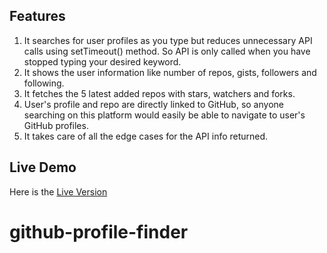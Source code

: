
## Features

1. It searches for user profiles as you type but reduces unnecessary API calls using setTimeout() method. So API is only called when you have stopped typing your desired keyword.
2. It shows the user information like number of repos, gists, followers and following.
3. It fetches the 5 latest added repos with stars, watchers and forks.
4. User's profile and repo are directly linked to GitHub, so anyone searching on this platform would easily be able to navigate to user's GitHub profiles.
5. It takes care of all the edge cases for the API info returned.


## Live Demo

Here is the [Live Version](#) 
# github-profile-finder
